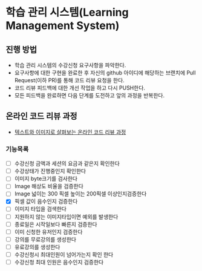 # 학습 관리 시스템(Learning Management System)

## 진행 방법

* 학습 관리 시스템의 수강신청 요구사항을 파악한다.
* 요구사항에 대한 구현을 완료한 후 자신의 github 아이디에 해당하는 브랜치에 Pull Request(이하 PR)를 통해 코드 리뷰 요청을 한다.
* 코드 리뷰 피드백에 대한 개선 작업을 하고 다시 PUSH한다.
* 모든 피드백을 완료하면 다음 단계를 도전하고 앞의 과정을 반복한다.

## 온라인 코드 리뷰 과정

* [텍스트와 이미지로 살펴보는 온라인 코드 리뷰 과정](https://github.com/next-step/nextstep-docs/tree/master/codereview)

### 기능목록

- [ ] 수강신청 금액과 세션의 요금과 같은지 확인한다
- [ ] 수강상태가 진행중인지 확인한다
- [ ] 이미지 byte크기를 검사한다
- [ ] Image 해상도 비율을 검증한다
- [ ] Image 넓이는 300 픽셀 높이는 200픽셀 이상인지검증한다
- [x] 픽셀 값이 음수인지 검증한다
- [ ] 이미지 타입을 검색한다
- [ ] 지원하지 않는 이미지타입이면 예외를 발생한다
- [ ] 종료일은 시작일보다 빠른지 검증한다
- [ ] 이미 신청한 유저인지 검증한다
- [ ] 강의를 무료강의를 생성한다
- [ ] 유료강의를 생성한다
- [ ] 수강신청시 최대인원이 넘어가는지 확인 한다
- [ ] 수강신청 최대 인원은 음수인지 검증한다

